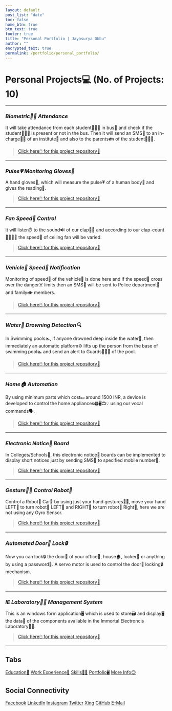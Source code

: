 ```yaml
---
layout: default
post_list: "date"
toc: false
home_btn: true
btn_text: true
footer: true
title: "Personal Portfolio | Jayasurya Obbu"
author: ""
encrypted_text: true
permalink: /portfolio/personal_portfolio/
---
```


# **Personal Projects💻 (No. of Projects: 10)**

***
### _Biometric🖐🏽 Attendance_

It will take attendance from each student👨🏻‍🎓 in bus🚌 and check if the student👨🏻‍🎓 is present or not in the bus. Then it will send an SMS📱 to an in-charge👨‍💼 of an institute🏫 and also to the parents👪 of the student👨🏻‍🎓.

>[Click here🖱️ for this project repository📂](https://github.com/mr-circuit/Biometric-Attendence-System)

***
### _Pulse💗 Monitoring Gloves🧤_

A hand gloves🧤, which will measure the pulse💗 of a human body🧍 and gives the reading📄.

>[Click here🖱️ for this project repository📂](https://github.com/mr-circuit/Pulse-Monitoring-Gloves)

***
### _Fan Speed💨 Control_

It will listen👂 to the sound🔊 of our clap👏🏻 and according to our clap-count👏🏻👏🏻 the speed💨 of ceiling fan will be varied.

>[Click here🖱️ for this project repository📂](https://github.com/mr-circuit/Fan-Speed-Controlling-using-Clap-Sound)

***
### _Vehicle🚗 Speed💨 Notification_

Monitoring of speed💨 of the vehicle🚗 is done here and if the speed💨 cross over the danger☠️ limits then an SMS📱 will be sent to Police department👮 and family👪 members.

>[Click here🖱️ for this project repository📂](https://github.com/mr-circuit/Vehicle-Speed-Detection)

***
### _Water🌊 Drowning Detection🔍_

In Swimming pools🏊, if anyone drowned deep inside the water🌊, then immediately an automatic platform⚙️ lifts up the person from the base of swimming pool🏊 and send an alert to Guards💂🏻‍♂️ of the pool.

>[Click here🖱️ for this project repository📂](https://github.com/mr-circuit/Water-Drowning-Detection-System)

***
### _Home🏠 Automation_

By using minimum parts which cost💵 around 1500 INR, a device is developed to control the home appliances🖨️🖥️📺💡 using our vocal commands🗣️.

>[Click here🖱️ for this project repository📂](https://github.com/mr-circuit/Home-Automation-using-Vocal-commands)

***
### _Electronic Notice📌 Board_

In Colleges/Schools🏫, this electronic notice📌 boards can be implemented to display short notices just by sending SMS📱 to specified mobile number📱.

>[Click here🖱️ for this project repository📂](https://github.com/mr-circuit/Electronic-Notice-Board)

***
### _Gesture🙆‍♂️ Control Robot🤖_

Control a Robot🤖 Car🚗 by using just your hand gestures🙆‍♂️, move your hand LEFT🤛 to turn robot🤖 LEFT🤛 and RIGHT🤜 to turn robot🤖 Right🤜, here we are not using any Gyro Sensor.

>[Click here🖱️ for this project repository📂](https://github.com/mr-circuit/Gesture_Control_Robot_without_Gyro_Sensor)

***
### _Automated Door🚪 Lock🔒_

Now you can lock🔒 the door🚪 of your office🏢, house🏠, locker🧳 or anything by using a password🔑. A servo motor is used to control the door🚪 locking🔒 mechanism.

>[Click here🖱️ for this project repository📂](https://github.com/mr-circuit/Automated_Door_Lock)

***
### _IE Laboratory👨‍🔬 Management System_

This is an windows form application🖥️ which is used to store🗃️ and display🖥️ the data📃 of the components available in the Immortal Electroncis Laboratory👨‍🔬.

>[Click here🖱️ for this project repository📂](https://github.com/mr-circuit/IE_Laboratory_Management_System)

***
## Tabs

[Education📖](education.md) [Work Experience💼](work-experience.md) [Skills🤹🏼](skills.md) [Portfolio🖥️](portfolio.md) [More Info😉](additional_info.md)

## Social Connectivity

[Facebook](https://www.facebook.com/jayasurya.obbu/) [LinkedIn](https://www.linkedin.com/in/jayasurya-obbu/) [Instagram](https://www.instagram.com/mr__circuit/) [Twitter](https://twitter.com/JayasuryaObbu) [Xing](https://www.xing.com/profile/Jayasurya_Obbu/) [GitHub](https://github.com/mr-circuit) [E-Mail]( mailto:hello@jayasurya.me)